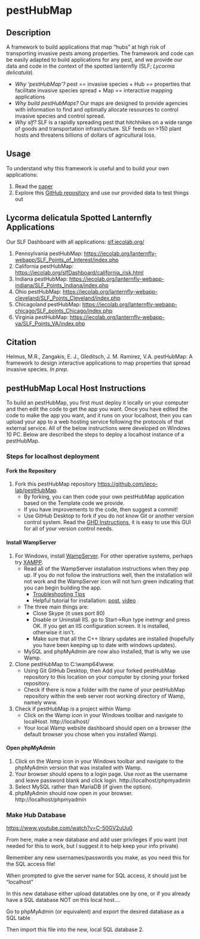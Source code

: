 # pestHubMap

<!-- badges: start -->
<!-- badges: end -->

## Description

A framework to build applications that map “hubs” at high risk of
transporting invasive pests among properties. The framework and code can
be easily adapted to build applications for any pest, and we provide our
data and code in the context of the spotted lanternfly (SLF; *Lycorma
delicatula*).

-   *Why ‘pestHubMap’?* pest == invasive species + Hub == properties
    that facilitate invasive species spread + Map == interactive mapping
    applications
-   *Why build pestHubMaps?* Our maps are designed to provide agencies
    with information to find and optimally allocate resources to control
    invasive species and control spread.
-   *Why slf?* SLF is a rapidly spreading pest that hitchhikes on a wide
    range of goods and transportation infrastructure. SLF feeds
    on &gt;150 plant hosts and threatens billions of dollars of
    agricultural loss.

## Usage

To understand why this framework is useful and to build your own
applications:

1.  Read the [paper](LINK)
2.  Explore this [GitHub
    repository](https://ieco-lab.github.io/pestHubMap/) and use our
    provided data to test things out

## Lycorma delicatula Spotted Lanternfly Applications

Our SLF Dashboard with all applications:
[slf.iecolab.org/](https://iecolab.org/slfDashboard/index.html)

1.  Pennsylvania pestHubMap:
    <https://iecolab.org/lanternfly-webapp/SLF_Points_of_Interest/index.php>
2.  California pestHubMap:
    <https://iecolab.org/slfDashboard/california_risk.html>
3.  Indiana pestHubMap:
    <https://iecolab.org/lanternfly-webapp-indiana/SLF_Points_Indiana/index.php>
4.  Ohio pestHubMap:
    <https://iecolab.org/lanternfly-webapp-cleveland/SLF_Points_Cleveland/index.php>
5.  Chicagoland pestHubMap:
    <https://iecolab.org/lanternfly-webapp-chicago/SLF_points_Chicago/index.php>
6.  Virginia pestHubMap:
    <https://iecolab.org/lanternfly-webapp-va/SLF_Points_VA/index.php>

## Citation

Helmus, M.R., Zangakis, E. J., Gleditsch, J. M. Ramirez, V.A. pestHubMap: A framework to design
interactive applications to map properties that spread invasive species.
*In prep.*

## pestHubMap Local Host Instructions

To build an pestHubMap, you first must deploy it locally on your computer and then edit the code to get the app you want. Once you have edited the code to make the app you want, and it runs on your localhost, then you can upload your app to a web hosting service following the protocols of that external service. All of the below instructions were developed on Windows 10 PC. Below are described the steps to deploy a localhost instance of a pestHubMap. 

### Steps for localhost deployment

#### Fork the Repository
1. Fork this pestHubMap repository https://github.com/ieco-lab/pestHubMap.
    -   By forking, you can then code your own pestHubMap application based on the Template code we provide.
    -   If you have improvements to the code, then suggest a commit!
    -   Use GitHub Desktop to fork if you do not know Git or another version control system. Read the [GHD Instructions](https://docs.github.com/en/desktop/installing-and-configuring-github-desktop/overview/getting-started-with-github-desktop), it is easy to use this GUI for all of your version control needs.  

#### Install WampServer
1.  For Windows, install [WampServer](https://sourceforge.net/projects/wampserver/files/latest/download). For other operative systems, perhaps try [XAMPP](https://www.apachefriends.org/).
    -   Read all of the WampServer installation instructions when they pop up. If you do not follow the instructions well, then the installation will not work and the WampServer icon will not turn green indicating that you can begin building the app.
        -   [Troubleshooting Tips](http://forum.wampserver.com/read.php?2,134915)
        -   Helpful tutorial for installation: [post](https://themescode.com/install-wamp-server-windows-10/), [video](https://www.youtube.com/watch?v=7gMplrbDZJs)
    -   The three main things are:
        -   Close Skype (it uses port 80)
        -   Disable or Uninstall IIS. go to Start->Run type inetmgr and press OK. If you get an IIS configuration screen. It is installed, otherwise it isn't. 
        -   Make sure that all the C++ library updates are installed (hopefully you have been keeping up to date with windows updates).
    -   MySQL and phpMyAdmin are now also installed, that is why we use Wamp.
2.  Clone pestHubMap to C:\wamp64\www.
    -   Using Git GitHub Desktop, then Add your forked pestHubMap repository to this location on your computer by cloning your forked repository.
    -   Check if there is now a folder with the name of your pestHubMap repository within the web server root working directory of Wamp, namely www.
3. Check if pestHubMap is a project within Wamp
    -   Click on the Wamp icon in your Windows toolbar and navigate to localHost. http://localhost/
    -   Your local Wamp website dashboard should open on a browser (the default browser you chose when you installed Wamp).

#### Open phpMyAdmin

1.  Click on the Wamp icon in your Windows toolbar and navigate to the phpMyAdmin version that was installed with Wamp.
2.  Your browser should opens to a login page. Use *root* as the username and leave password blank and click login.  http://localhost/phpmyadmin
3.  Select MySQL rather than MariaDB (if given the option).
4.  phpMyAdmin should now open in your browser.  http://localhost/phpmyadmin

### Make Hub Database

https://www.youtube.com/watch?v=C-50GV2uUu0

From here, make a new database and add user privileges if you want (not needed for this to work, but I suggest it to help keep your info private) 

Remember any new usernames/passwords you make, as you need this for the SQL access file! 

When prompted to give the server name for SQL access, it should just be “localhost” 

In this new database either upload datatables one by one, or if you already have a SQL database NOT on this local host…. 

Go to phpMyAdmin (or equivalent) and export the desired database as a SQL table 

Then import this file into the new, local SQL database 
2.  
